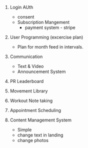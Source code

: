 1. Login AUth
    - consent
    - Subscription Mangement
        - payment system -  stripe

2. User Programming (excercise plan)
    - Plan for month feed in intervals.

3. Communication
    - Text & Video
    - Announcement System

4. PR Leaderboard

5. Movement Library 

6. Workout Note taking

7. Appointment Scheduling

8. Content Management System    
    - Simple 
    - change text in landing
    - change photos


